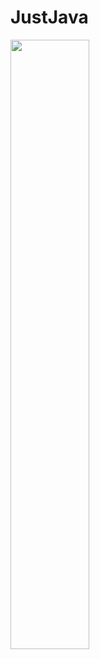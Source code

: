 # JustJava


<img src="https://user-images.githubusercontent.com/13966657/133865749-ae6a8fc4-c05a-4b60-8656-8d82b1faaa66.png" width=50% height=50% >
